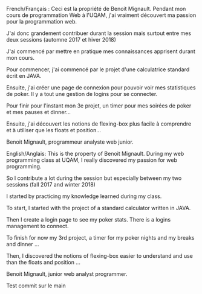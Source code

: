 French/Français :
Ceci est la propriété de Benoit Mignault. Pendant mon cours de programmation Web à l'UQAM, j'ai vraiment découvert ma passion pour la programmation web.

J'ai donc grandement contribuer durant la session mais surtout entre mes deux sessions (automne 2017 et hiver 2018)

J'ai commencé par mettre en pratique mes connaissances apprisent durant mon cours.

Pour commencer, j'ai commencé par le projet d'une calculatrice standard écrit en JAVA.

Ensuite, j'ai créer une page de connexion pour pouvoir voir mes statistiques de poker. Il y a tout une gestion de logins pour se connecter.

Pour finir pour l'instant mon 3e projet, un timer pour mes soirées de poker et mes pauses et dinner...

Ensuite, j'ai découvert les notions de flexing-box plus facile à comprendre et à utiliser que les floats et position...

Benoit Mignault, programmeur analyste web junior.

English/Anglais:
This is the property of Benoit Mignault. During my web programming class at UQAM, I really discovered my passion for web programming.

So I contribute a lot during the session but especially between my two sessions (fall 2017 and winter 2018)

I started by practicing my knowledge learned during my class.

To start, I started with the project of a standard calculator written in JAVA.

Then I create a login page to see my poker stats. There is a logins management to connect.

To finish for now my 3rd project, a timer for my poker nights and my breaks and dinner ...

Then, I discovered the notions of flexing-box easier to understand and use than the floats and position ...

Benoit Mignault, junior web analyst programmer.

Test commit sur le main
